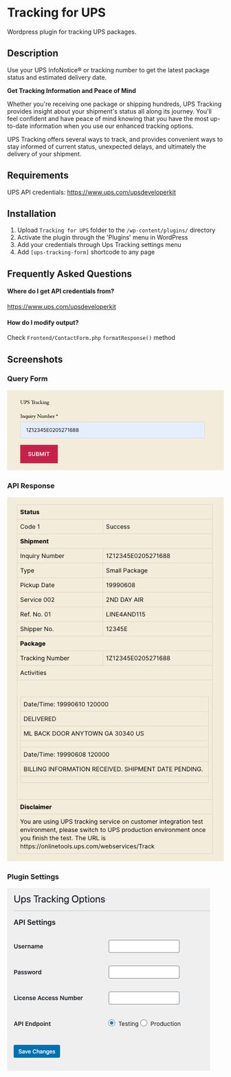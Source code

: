 # Tracking for UPS

Wordpress plugin for tracking UPS packages.

## Description

Use your UPS InfoNotice® or tracking number to get the latest package status and estimated delivery date.

**Get Tracking Information and Peace of Mind**

Whether you're receiving one package or shipping hundreds, UPS Tracking provides insight about your shipment's status all along its journey. You'll feel confident and have peace of mind knowing that you have the most up-to-date information when you use our enhanced tracking options.

UPS Tracking offers several ways to track, and provides convenient ways to stay informed of current status, unexpected delays, and ultimately the delivery of your shipment.


## Requirements

UPS API credentials: https://www.ups.com/upsdeveloperkit

## Installation

1. Upload `Tracking for UPS` folder to the `/wp-content/plugins/` directory
2. Activate the plugin through the 'Plugins' menu in WordPress
3. Add your credentials through Ups Tracking settings menu
4. Add `[ups-tracking-form]` shortcode to any page

## Frequently Asked Questions

#### Where do I get API credentials from?

https://www.ups.com/upsdeveloperkit

#### How do I modify output?

Check `Frontend/ContactForm.php` `formatResponse()` method

## Screenshots

### Query Form

![Query Form](https://raw.githubusercontent.com/aarsla/ups-tracker/master/assets/screenshot-1.png "Query Form")

### API Response

![API Response](https://raw.githubusercontent.com/aarsla/ups-tracker/master/assets/screenshot-2.png "API Response")

### Plugin Settings

![Plugin Settings](https://raw.githubusercontent.com/aarsla/ups-tracker/master/assets/screenshot-3.png "Plugin Settings")

